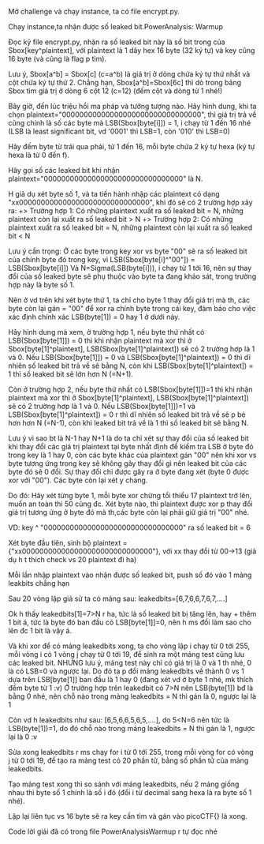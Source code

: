 Mở challenge và chạy instance, ta có file encrypt.py.

Chạy instance,ta nhận được số leaked bit.PowerAnalysis: Warmup

Đọc kỹ file encrypt.py, nhận ra số leaked bit này là số bit trong của Sbox[key^plaintext], với plaintext là 1 dãy hex 16 byte (32 ký tự) và key cũng 16 byte (và cũng là flag p tìm). 

Lưu ý, Sbox[a^b] = Sbox[c] (c=a^b) là giá trị ở dòng chứa ký tự thứ nhất và cột chứa ký tự thứ 2. Chẳng hạn, Sbox[a^b]=Sbox[6c] thì dò trong bảng Sbox tìm giá trị ở dòng 6 cột 12 (c=12) (đếm cột và dòng từ 1 nhé!)

Bây giờ, đến lúc triệu hồi ma pháp và tưởng tượng nào. Hãy hình dung, khi ta chọn plaintext="00000000000000000000000000000000", thì giá trị trả về cũng chính là số các byte mà LSB(Sbox[byte[i]]) = 1, i chạy từ 1 đến 16 nhé (LSB là least significant bit, vd '0001' thì LSB=1, còn '010' thì LSB=0)

Hãy đếm byte từ trái qua phải, tử 1 đến 16, mỗi byte chứa 2 ký tự hexa (ký tự hexa là từ 0 đến f).

Hãy gọi số các leaked bit khi nhận plaintext="00000000000000000000000000000000" là N.

H giả dụ xét byte số 1, và ta tiến hành nhập các plaintext có dạng "xx000000000000000000000000000000", khi đó sẽ có 2 trường hợp xảy ra:
+> Trường hợp 1: Có những plaintext xuất ra số leaked bit = N, những plaintext còn lại xuất ra số leaked bit > N
+> Trường hợp 2: Có những plaintext xuất ra số leaked bit = N, những plaintext còn lại xuất ra số leaked bit < N

Lưu ý cẩn trọng: Ở các byte trong key xor vs byte "00" sẽ ra số leaked bit của chính byte đó trong key, vì LSB(Sbox[byte[i]^"00"]) = LSB(Sbox[byte[i]])
Vả N=Sigma(LSB(byte[i])), i chạy tử 1 tới 16, nên sự thay đổi của số leaked byte sẽ phụ thuộc vào byte ta đang khảo sát, trong trường hợp này là byte số 1.

Nên ở vd trên khi xét byte thứ 1, ta chỉ cho byte 1 thay đổi giá trị mà th, các byte còn lại gán = "00" để xor ra chính byte trong cái key, đảm bảo cho việc xác định chính xác LSB(byte[1]) = 0 hay 1 ở dưới này.

Hãy hình dung mà xem, ở trường hợp 1, nếu byte thứ nhất có LSB(Sbox[byte[1]]) = 0 thì khi nhận plaintext mà xor thì ở Sbox[byte[1]^plaintext], LSB(Sbox[byte[1]^plaintext]) sẽ có 2 trường hơp là 1 và 0. Nếu  LSB(Sbox[byte[1]]) = 0 và LSB(Sbox[byte[1]^plaintext]) = 0  thì dĩ nhiên số leaked bit trả về sẽ bằng N, còn khi LSB(Sbox[byte[1]^plaintext]) = 1 thì số leaked bit sẽ lớn hơn N (=N+1).

Còn ở trường hợp 2, nếu byte thứ nhất có LSB(Sbox[byte[1]])=1 thì khi nhận plaintext mà xor thì ở Sbox[byte[1]^plaintext], LSB(Sbox[byte[1]^plaintext]) sẽ có 2 trường hơp là 1 và 0. Nếu LSB(Sbox[byte[1]])=1 và LSB(Sbox[byte[1]^plaintext]) = 0 r thì dĩ nhiên số leaked bit trả về sẽ p bé hơn hơn N (=N-1), còn khi leaked bit trả về là 1 thì số leaked bit sẽ bằng N.

Lưu ý vì sao bt là N-1 hay N+1 là do ta chỉ xét sự thay đổi của số leaked bit khi thay đổi các giá trị plaintext tại byte nhất định để kiểm tra LSB ở byte đó trong key là 1 hay 0, còn các byte khác của plaintext gán "00" nên khi xor vs byte tương ứng trong key sẽ không gây thay đổi gì nên leaked bit của các byte đó sẽ 0 đổi. Sự thay đổi chỉ được gây ra ở byte đang xét (byte 0 được xor với "00").
Các byte còn lại xét y chang.

Do đó: Hãy xét từng byte 1, mỗi byte xor chừng tổi thiểu 17 plaintext trở lên, muốn an toàn thì 50 cũng đc. Xét byte nào, thì plaintext được xor p thay đổi giá trị tương ứng ở byte đó mà th,các  byte còn lại phải giữ giá trị "00" nhé.

VD: key ^ "00000000000000000000000000000000" ra số leaked bit = 6

Xét byte đầu tiên, sinh bộ plaintext = {"xx000000000000000000000000000000"}, với xx thay đổi từ 00->13 (giả dụ h t thích check vs 20 plaintext đi ha)

Mỗi lần nhập plaintext vào nhận được số leaked bit, push số đó vào 1 mảng leakbits chẳng hạn

Sau 20 vòng lặp giả sử ta có mảng sau:
leakedbits=[6,7,6,6,7,6,7,....]

Ok h thấy leakedbits[1]=7>N r ha, tức là số leaked bit bị tăng lên, hay + thêm 1 bit á, tức là byte đó ban đầu có LSB[byte[1]]=0, nên h ms đổi làm sao cho lên đc 1 bit là vậy á.

Và khi xor để có mảng leakedbits xong, ta cho vòng lặp i chạy từ 0 tới 255, mỗi vòng i có 1 vòng j chạy từ 0 tới 19, để sinh ra một mảng test cũng lưu các leaked bit. NHƯNG lưu ý, mảng test này chỉ có giá trị là 0 và 1 th nhé, 0 là có LSB=0 và ngược lại. Do đó ta p đổi mảng leakedbits về thành 0 vs 1 dựa trên LSB[byte[1]] ban đầu là 1 hay 0 (đang xét vd ở byte 1 nhé, mk thích đếm byte từ 1 :v) 
Ở trường hợp trên leakedbit có 7>N nên LSB(byte[1]) bđ là bằng 0 nhé, nên chỗ nào trong mảng leakedbits = N thì gán là 0, ngược lại là 1

Còn vd h leakedbits như sau: [6,5,6,6,5,6,5,....], do 5<N=6 nên tức là LSB(byte[1])=1, do đó chỗ nào trong mảng leakedbits = N thì gán là 1, ngược lại là 0 :v

Sửa xong leakedbits r ms chạy for i từ 0 tới 255, trong mỗi vòng for có vòng j từ 0 tới 19, để tạo ra mảng test có 20 phần tử, bằng số phần tử của mảng leakedbits.

Tạo mảng test xong thì so sánh với mảng leakedbits, nếu 2 mảng giống nhau thì byte số 1 chính là số i đó (đổi i từ decimal sang hexa là ra byte số 1 nhé).

Lặp lại liên tục vs 16 byte sẽ ra key cần tìm và gán vào picoCTF{} là xong.

Code lời giải đã có trong file PowerAnalysisWarmup r tự đọc nhé





